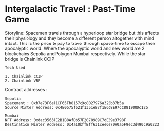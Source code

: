 # Intergalactic Travel : Past-Time Game

Storyline: Spacemen travels through a hyperloop star bridge but this affects their physiology and they
become a different person altogether with mind intact. This is the price to pay to travel through space-time
to escape their apocalyptic world. Where the apocalyptic world and new world are 2 blockchains Sepolia and 
Polygon Mumbai respectively. While the star bridge is Chainlink CCIP

```shell
Tech Used

1. Chainlink CCIP
2. Chainlink VRF

```
Contract addresses :
```shell
Sepolia
Spacement : 0xb7e73F6eF1CF65Fb8157c9c8027976a328b37b5a
Source Minter Address: 0x4E0575f621f1351eB7f1E6D8E97cC8819000c125

Mumbai
NFT Address: 0xdac3563FE2B1B8AfDb57F2070989C7dE09e3798F
Destination Minter Address: 0x4a10bffBff631cee6e70A0a5F9ec3d490c9a0223


```